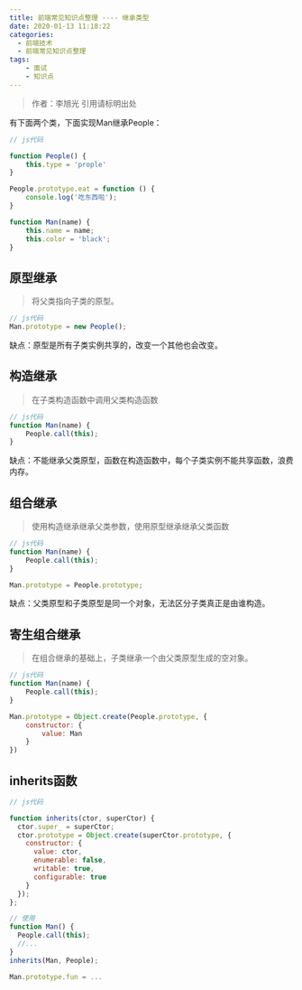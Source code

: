 ```yaml
---
title: 前端常见知识点整理 ---- 继承类型
date: 2020-01-13 11:18:22
categories: 
  - 前端技术
  - 前端常见知识点整理
tags: 
	- 面试
	- 知识点
---
```

> 作者：李旭光
> 引用请标明出处


有下面两个类，下面实现Man继承People：
``` js
// js代码

function People() {
    this.type = 'prople'
}

People.prototype.eat = function () {
    console.log('吃东西啦');
}

function Man(name) {
    this.name = name;
    this.color = 'black';
}
```
## 原型继承
> 将父类指向子类的原型。
``` js
// js代码
Man.prototype = new People();

```
缺点：原型是所有子类实例共享的，改变一个其他也会改变。

## 构造继承
> 在子类构造函数中调用父类构造函数
``` js
// js代码
function Man(name) {
    People.call(this);
}
```
缺点：不能继承父类原型，函数在构造函数中，每个子类实例不能共享函数，浪费内存。

## 组合继承
> 使用构造继承继承父类参数，使用原型继承继承父类函数
``` js
// js代码
function Man(name) {
    People.call(this);
}

Man.prototype = People.prototype;
```
缺点：父类原型和子类原型是同一个对象，无法区分子类真正是由谁构造。

## 寄生组合继承
> 在组合继承的基础上，子类继承一个由父类原型生成的空对象。

``` js
// js代码
function Man(name) {
    People.call(this);
}

Man.prototype = Object.create(People.prototype, {
    constructor: {
        value: Man
    }
})
```
## inherits函数
``` js
// js代码

function inherits(ctor, superCtor) {
  ctor.super_ = superCtor;
  ctor.prototype = Object.create(superCtor.prototype, {
    constructor: {
      value: ctor,
      enumerable: false,
      writable: true,
      configurable: true
    }
  });
}; 

// 使用
function Man() {
  People.call(this);
  //...
}
inherits(Man, People);

Man.prototype.fun = ...
```